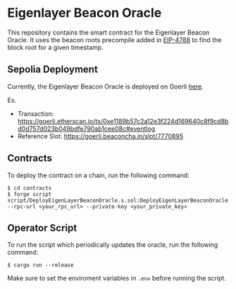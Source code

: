 # Eigenlayer Beacon Oracle

This repository contains the smart contract for the Eigenlayer Beacon Oracle. It uses the beacon roots precompile added in [EIP-4788](https://eips.ethereum.org/EIPS/eip-4788) to find the block root for a given timestamp.

## Sepolia Deployment

Currently, the Eigenlayer Beacon Oracle is deployed on Goerli [here](https://goerli.etherscan.io/address/0x0B3b61251e8373bFb183C8C5aA1ED5Ac45c19400#events).

Ex.

- Transaction: https://goerli.etherscan.io/tx/0xe1189b57c2a12e3f224d169640c8f9cd8bd0d757d023b049bdfe790ab1cee08c#eventlog
- Reference Slot: https://goerli.beaconcha.in/slot/7770895

## Contracts

To deploy the contract on a chain, run the following command:

```shell
$ cd contracts
$ forge script script/DeployEigenLayerBeaconOracle.s.sol:DeployEigenLayerBeaconOracle --rpc-url <your_rpc_url> --private-key <your_private_key>
```

## Operator Script

To run the script which periodically updates the oracle, run the following command:

```shell
$ cargo run --release
```

Make sure to set the enviroment variables in `.env` before running the script.
